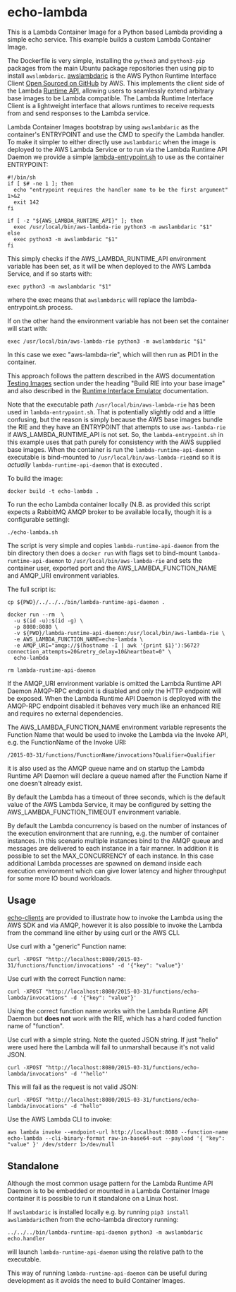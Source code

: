 # echo-lambda
This is a Lambda Container Image for a Python based Lambda providing a simple echo service. This example builds a custom Lambda Container Image.

The Dockerfile is very simple, installing the `python3` and `python3-pip` packages from the main Ubuntu package repositories then using pip to install `awslambdaric`. [awslambdaric](https://pypi.org/project/awslambdaric/) is the AWS Python Runtime Interface Client [Open Sourced on GitHub](https://github.com/aws/aws-lambda-python-runtime-interface-client) by AWS. This implements the client side of the Lambda [Runtime API](https://docs.aws.amazon.com/lambda/latest/dg/runtimes-api.html), allowing users to seamlessly extend arbitrary base images to be Lambda compatible. The Lambda Runtime Interface Client is a lightweight interface that allows runtimes to receive requests from and send responses to the Lambda service.

Lambda Container Images bootstrap by using `awslambdaric` as the container's ENTRYPOINT and use the CMD to specify the Lambda handler. To make it simpler to either directly use `awslambdaric` when the image is deployed to the AWS Lambda Service or to run via the Lambda Runtime API Daemon we provide a simple [lambda-entrypoint.sh](lambda-entrypoint.sh) to use as the container ENTRYPOINT:
```
#!/bin/sh
if [ $# -ne 1 ]; then
  echo "entrypoint requires the handler name to be the first argument" 1>&2
  exit 142
fi

if [ -z "${AWS_LAMBDA_RUNTIME_API}" ]; then
  exec /usr/local/bin/aws-lambda-rie python3 -m awslambdaric "$1"
else
  exec python3 -m awslambdaric "$1"
fi
```
This simply checks if the AWS_LAMBDA_RUNTIME_API environment variable has been set, as it will be when deployed to the AWS Lambda Service, and if so starts with:
```
exec python3 -m awslambdaric "$1"
```
where the exec means that `awslambdaric` will replace the lambda-entrypoint.sh process.

If on the other hand the environment variable has not been set the container will start with:
```
exec /usr/local/bin/aws-lambda-rie python3 -m awslambdaric "$1"
```
In this case we exec "aws-lambda-rie", which will then run as PID1 in the container.

This approach follows the pattern described in the AWS documentation [Testing Images](https://docs.aws.amazon.com/lambda/latest/dg/images-test.html) section under the heading "Build RIE into your base image" and also described in the [Runtime Interface Emulator](https://github.com/aws/aws-lambda-runtime-interface-emulator/#build-rie-into-your-base-image) documentation.

Note that the executable path `/usr/local/bin/aws-lambda-rie` has been used in `lambda-entrypoint.sh`. That is potentially slightly odd and a little confusing, but the reason is simply because the AWS base images bundle the RIE and they have an ENTRYPOINT that attempts to use `aws-lambda-rie` if AWS_LAMBDA_RUNTIME_API is not set. So, the `lambda-entrypoint.sh` in this example uses that path purely for consistency with the AWS supplied base images. When the container is run the `lambda-runtime-api-daemon` executable is bind-mounted to `/usr/local/bin/aws-lambda-rie`and so it is *actually* `lambda-runtime-api-daemon` that is executed .

To build the image:
```
docker build -t echo-lambda .
```
To run the echo Lambda container locally (N.B. as provided this script expects a RabbitMQ AMQP broker to be available locally, though it is a configurable setting):
```
./echo-lambda.sh
```
The script is very simple and copies `lambda-runtime-api-daemon` from the bin directory then does a `docker run` with flags set to bind-mount `lambda-runtime-api-daemon` to `/usr/local/bin/aws-lambda-rie` and sets the container user, exported port and the AWS_LAMBDA_FUNCTION_NAME and AMQP_URI environment variables.

The full script is:
```
cp ${PWD}/../../../bin/lambda-runtime-api-daemon .

docker run --rm  \
  -u $(id -u):$(id -g) \
  -p 8080:8080 \
  -v ${PWD}/lambda-runtime-api-daemon:/usr/local/bin/aws-lambda-rie \
  -e AWS_LAMBDA_FUNCTION_NAME=echo-lambda \
  -e AMQP_URI="amqp://$(hostname -I | awk '{print $1}'):5672?connection_attempts=20&retry_delay=10&heartbeat=0" \
  echo-lambda

rm lambda-runtime-api-daemon
```
If the AMQP_URI environment variable is omitted the Lambda Runtime API Daemon AMQP-RPC endpoint is disabled and only the HTTP endpoint will be exposed. When the Lambda Runtime API Daemon is deployed with the AMQP-RPC endpoint disabled it behaves very much like an enhanced RIE and requires no external dependencies.

The AWS_LAMBDA_FUNCTION_NAME environment variable represents the Function Name that would be used to invoke the Lambda via the Invoke API, e.g. the FunctionName of the Invoke URI:
```
/2015-03-31/functions/FunctionName/invocations?Qualifier=Qualifier
```
it is also used as the AMQP queue name and on startup the Lambda Runtime API Daemon will declare a queue named after the Function Name if one doesn't already exist.

By default the Lambda has a timeout of three seconds, which is the default value of the AWS Lambda Service, it may be configured by setting the AWS_LAMBDA_FUNCTION_TIMEOUT environment variable.

By default the Lambda concurrency is based on the number of instances of the execution environment that are running, e.g. the number of container instances. In this scenario multiple instances bind to the AMQP queue and messages are delivered to each instance in a fair manner. In addition it is possible to set the MAX_CONCURRENCY of each instance. In this case additional Lambda processes are spawned on demand inside each execution environment which can give lower latency and higher throughput for some more IO bound workloads.

## Usage
[echo-clients](../echo-clients) are provided to illustrate how to invoke the Lambda using the AWS SDK and via AMQP, however it is also possible to invoke the Lambda from the command line either by using curl or the AWS CLI.

Use curl with a "generic" Function name: 
```
curl -XPOST "http://localhost:8080/2015-03-31/functions/function/invocations" -d '{"key": "value"}'
```

Use curl with the correct Function name: 
```
curl -XPOST "http://localhost:8080/2015-03-31/functions/echo-lambda/invocations" -d '{"key": "value"}'
```
Using the correct function name works with the Lambda Runtime API Daemon but **does not** work with the RIE, which has a hard coded function name of "function".

Use curl with a simple string. Note the quoted JSON string. If just "hello" were used here the Lambda will fail to unmarshall because it's not valid JSON.
```
curl -XPOST "http://localhost:8080/2015-03-31/functions/echo-lambda/invocations" -d '"hello"'
```
This will fail as the request is not valid JSON:
```
curl -XPOST "http://localhost:8080/2015-03-31/functions/echo-lambda/invocations" -d "hello"
```
Use the AWS Lambda CLI to invoke:
```
aws lambda invoke --endpoint-url http://localhost:8080 --function-name echo-lambda --cli-binary-format raw-in-base64-out --payload '{ "key": "value" }' /dev/stderr 1>/dev/null
```

## Standalone
Although the most common usage pattern for the Lambda Runtime API Daemon is to be embedded or mounted in a Lambda Container Image container it is possible to run it standalone on a Linux host.

If `awslambdaric` is installed locally e.g. by running `pip3 install awslambdaric`then from the echo-lambda directory running:
```
../../../bin/lambda-runtime-api-daemon python3 -m awslambdaric echo.handler
```

will launch `lambda-runtime-api-daemon` using the relative path to the executable.

This way of running `lambda-runtime-api-daemon` can be useful during development as it avoids the need to build Container Images.